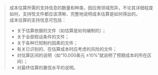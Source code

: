 > 成本估算所需的支持信息的数量和种类，因应用领域而异，不论其详细程度如何，支持性文件都应该清晰、完整地说明成本估算是如何得出的。  
> 成本估算的支持信息可包括：
> - 关于估算依据的文件（如估算是如何编制的）；
> - 关于全部假设条件的文件；
> - 关于各种已知制约因素的文件；
> - 有关已识别的、在估算成本时应考虑的风险的文件；
> - 对估算区间的说明（如“10,000美元 ±10%”就说明了预期成本的所在区间）；
> - 对最终估算的置信水平的说明。